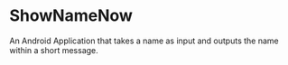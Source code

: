 # ShowNameNow
An Android Application that takes a name as input and outputs the name within a short message.
